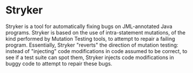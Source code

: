 Stryker
=======

Stryker is a tool for automatically fixing bugs on JML-annotated Java programs. Stryker is based on the use of intra-statement mutations, of the kind performed by Mutation Testing tools, to attempt to repair a failing program. Essentially, Stryker "reverts" the direction of mutation testing: instead of "injecting" code modifications in code assumed to be correct, to see if a test suite can spot them, Stryker injects code modifications in buggy code to attempt to repair these bugs. 

